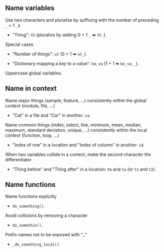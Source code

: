 ## Name variables

Use two characters and pluralize by suffixing with the number of preceding `_` + 1 `_`s

- "Thing": `th` (pluralize by adding 0 + 1 `_` ➡ `th_`).

Special cases

- "Number of things": `ut` (0 + 1 ➡ `ut_`).

- "Dictionary mapping a key to a value": `ke_va` (1 + 1 ➡ `ke_va__`).

Uppercase global variables.

## Name in context

Name major things (sample, feature, ...) consistently within the global context (module, file, ...)

- "Cat" in a file and "Car" in another: `ca`.

Name common things (index, select, line, minimum, mean, median, maximum, standard deviation, unique, ...) consistently within the local context (function, loop, ...)

- "Index of row" in a location and "Index of column" in another: `id`.

When two variables collide in a context, make the second character the differentiator

- "Thing before" and "Thing after" in a location: `tb` and `ta` (or `t1` and `t2`).

## Name functions

Name functions explicitly

- `do_something()`.

Avoid collisions by removing a character

- `do_somethin()`.

Prefix names not to be exposed with "\_"

- `_do_something_local()`.
